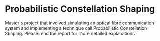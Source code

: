 # Probabilistic Constellation Shaping

Master's project that involved simulating an optical fibre communication system and implementing a technique call Probabilistic
Constellation Shaping. Please read the report for more detailed explanations.
